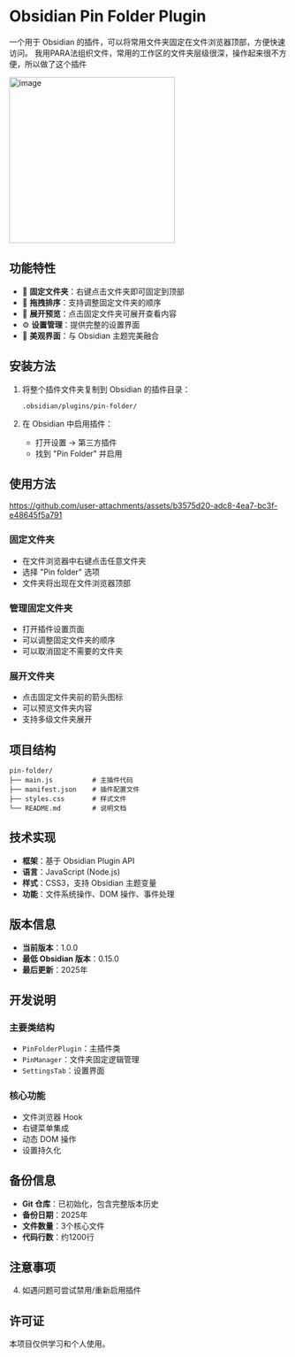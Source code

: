 # Obsidian Pin Folder Plugin

一个用于 Obsidian 的插件，可以将常用文件夹固定在文件浏览器顶部，方便快速访问。
我用PARA法组织文件，常用的工作区的文件夹层级很深，操作起来很不方便，所以做了这个插件

<img width="300" alt="image" src="https://github.com/user-attachments/assets/b1d32270-2546-418c-9037-bfa9e20fa0d8" />

## 功能特性

- 📌 **固定文件夹**：右键点击文件夹即可固定到顶部
- 🔄 **拖拽排序**：支持调整固定文件夹的顺序
- 📁 **展开预览**：点击固定文件夹可展开查看内容
- ⚙️ **设置管理**：提供完整的设置界面
- 🎨 **美观界面**：与 Obsidian 主题完美融合

## 安装方法

1. 将整个插件文件夹复制到 Obsidian 的插件目录：
   ```
   .obsidian/plugins/pin-folder/
   ```

2. 在 Obsidian 中启用插件：
   - 打开设置 → 第三方插件
   - 找到 "Pin Folder" 并启用

## 使用方法
https://github.com/user-attachments/assets/b3575d20-adc8-4ea7-bc3f-e48645f5a791

### 固定文件夹
- 在文件浏览器中右键点击任意文件夹
- 选择 "Pin folder" 选项
- 文件夹将出现在文件浏览器顶部

### 管理固定文件夹
- 打开插件设置页面
- 可以调整固定文件夹的顺序
- 可以取消固定不需要的文件夹

### 展开文件夹
- 点击固定文件夹前的箭头图标
- 可以预览文件夹内容
- 支持多级文件夹展开

## 项目结构

```
pin-folder/
├── main.js          # 主插件代码
├── manifest.json    # 插件配置文件
├── styles.css       # 样式文件
└── README.md        # 说明文档
```

## 技术实现

- **框架**：基于 Obsidian Plugin API
- **语言**：JavaScript (Node.js)
- **样式**：CSS3，支持 Obsidian 主题变量
- **功能**：文件系统操作、DOM 操作、事件处理

## 版本信息

- **当前版本**：1.0.0
- **最低 Obsidian 版本**：0.15.0
- **最后更新**：2025年

## 开发说明

### 主要类结构
- `PinFolderPlugin`：主插件类
- `PinManager`：文件夹固定逻辑管理
- `SettingsTab`：设置界面

### 核心功能
- 文件浏览器 Hook
- 右键菜单集成
- 动态 DOM 操作
- 设置持久化

## 备份信息

- **Git 仓库**：已初始化，包含完整版本历史
- **备份日期**：2025年
- **文件数量**：3个核心文件
- **代码行数**：约1200行

## 注意事项
4. 如遇问题可尝试禁用/重新启用插件

## 许可证

本项目仅供学习和个人使用。
